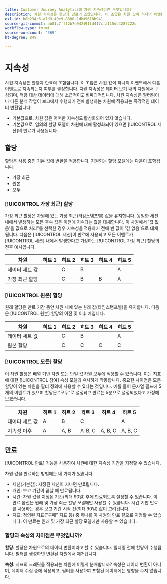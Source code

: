 ```yaml
---
title: Customer Journey Analytics의 차원 지속성이란 무엇입니까?
description: 차원 지속성은 할당과 만료의 조합입니다. 이 조합은 차원 값이 하나의 이벤트에서 다음 이벤트로 지속되는지 여부를 결정합니다.
exl-id: b8b234c6-a7d9-40e9-8380-1db09610b941
source-git-commit: ab81c7fff2b7e942491fd417cfa115dd428f222d
workflow-type: tm+mt
source-wordcount: '569'
ht-degree: 84%

---
```


# 지속성

차원 지속성은 할당과 만료의 조합입니다. 이 조합은 차원 값이 하나의 이벤트에서 다음 이벤트로 지속되는지 여부를 결정합니다. 차원 지속성은 데이터 보기 내의 차원에서 구성되며, 적용 대상 데이터에 대해 소급적이고 비파괴적입니다. 차원 지속성은 필터링이나 다른 분석 작업이 보고에서 수행되기 전에 발생하는 차원에 적용되는 즉각적인 데이터 변환입니다.

* 기본값으로, 차원 값은 어떠한 지속성도 활성화되어 있지 않습니다.
* 기본값으로, 임의의 할당 모델이 차원에 대해 활성화되어 있으면 [!UICONTROL 세션]의 만료가 사용됩니다.

## 할당

할당은 사용 중인 기본 값에 변환을 적용합니다. 지원되는 할당 모델에는 다음이 포함됩니다.

* 가장 최근
* 원본
* 모두

### [!UICONTROL 가장 최근] 할당

가장 최근 할당은 차원에 있는 가장 최근(타임스탬프별) 값을 유지합니다. 동일한 세션 내에서 발생하는 모든 후속 값은 이전에 지속되는 값을 대체합니다. 이 차원에서 &#39;값 없음&#39;을 값으로 처리&quot;를 선택한 경우 지속성을 적용하기 전에 빈 값이 &#39;값 없음&#39;으로 대체됩니다. 다음은 [!UICONTROL 세션]이 만료에 사용되고 모든 이벤트가 [!UICONTROL 세션] 내에서 발생한다고 가정하는 [!UICONTROL 가장 최근] 할당의 전후 예시입니다.

| 차원 | 히트 1 | 히트 2 | 히트 3 | 히트 4 | 히트 5 |
| --- | --- | --- | --- | --- | --- |
| 데이터 세트 값 |  | C | B |  | A |
| 가장 최근 할당 |  | C | B | B | A |

### [!UICONTROL 원본] 할당

원래 할당은 만료 기간 동안 차원 내에 있는 원래 값(타임스탬프별)을 유지합니다. 다음은 [!UICONTROL 원본] 할당의 이전 및 이후 예입니다.

| 차원 | 히트 1 | 히트 2 | 히트 3 | 히트 4 | 히트 5 |
| --- | --- | --- | --- | --- | --- |
| 데이터 세트 값 |  | C | B |  | A |
| 원본 할당 |  | C | C | C | C |

### [!UICONTROL 모든] 할당

이 차원 할당은 배열 기반 차원 또는 단일 값 차원 모두에 적용할 수 있습니다. 이는 지표에 대한 [!UICONTROL 참여] 속성 모델과 유사하게 작동합니다. 중요한 차이점은 모든 할당이 있는 차원을 필터 정의에 사용할 수 있다는 것입니다. 예를 들어 문자열 필드에 5개의 이벤트가 있으며 할당은 &quot;모두&quot;로 설정되고 만료는 5분으로 설정되었다고 가정해 보겠습니다.

| 차원 | 히트 1 | 히트 2 | 히트 3 | 히트 4 | 히트 5 |
| --- | --- | --- | --- | --- | --- |
| 데이터 세트 값 | A | B | C |  | A |
| 지속성 이후 | A | A, B | A, B, C | A, B, C | A, B, C |

## 만료

[!UICONTROL 만료] 기능을 사용하여 차원에 대한 지속성 기간을 지정할 수 있습니다.

차원 값을 만료하는 방법에는 네 가지가 있습니다.

* 세션(기본값): 지정된 세션이 지나면 만료됩니다.
* 개인: 보고 기간이 끝날 때 만료됩니다.
* 시간: 차원 값을 지정된 기간(최대 90일) 후에 만료되도록 설정할 수 있습니다. 이 만료 옵션은 원래 및 가장 최근 할당 모델에만 사용할 수 있습니다. 시간 기반 만료를 사용하는 경우 보고 기간 시작 전(최대 90일) 값이 고려됩니다.
* 지표: 정의된 지표(&quot;구매&quot; 지표 등) 중 하나를 이 차원의 만료 끝으로 지정할 수 있습니다. 이 만료는 원래 및 가장 최근 할당 모델에만 사용할 수 있습니다.

### 할당과 속성의 차이점은 무엇입니까?

**할당**: 할당은 차원으로의 데이터 변환이라고 할 수 있습니다. 필터링 전에 할당이 수행됩니다. 필터를 생성하면 변환된 차원에서 제거됩니다.

**속성**: 지표의 크레딧을 적용되는 차원에 어떻게 분배합니까? 속성은 데이터 변환이 아니며, 데이터 수집 중에 적용되고, 필터를 사용하여 포함된 데이터에는 영향을 주지 않습니다.
